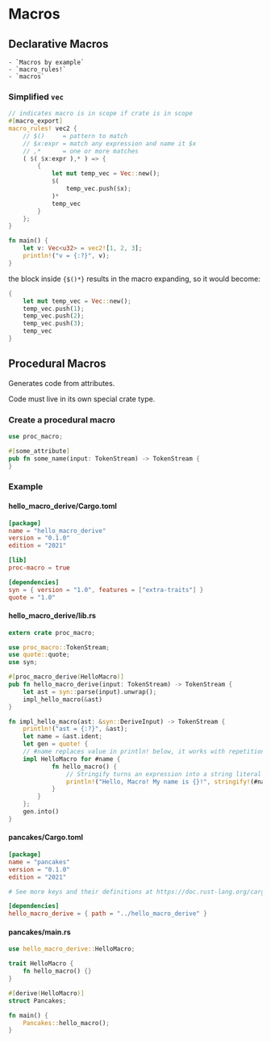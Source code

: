 # Macros
## Declarative Macros
	- `Macros by example`
	- `macro_rules!`
	- `macros`

### Simplified `vec`
```rust
// indicates macro is in scope if crate is in scope
#[macro_export]
macro_rules! vec2 {
    // $()     = pattern to match
    // $x:expr = match any expression and name it $x
    // ,*      = one or more matches
    ( $( $x:expr ),* ) => {
        {
            let mut temp_vec = Vec::new();
            $(
                temp_vec.push($x);
            )*
            temp_vec
        }
    };
}

fn main() {
    let v: Vec<u32> = vec2![1, 2, 3];
    println!("v = {:?}", v);
}
```
the block inside `{$()*}` results in the macro expanding, so it would become:
```rust
{
    let mut temp_vec = Vec::new();
    temp_vec.push(1);
    temp_vec.push(2);
    temp_vec.push(3);
    temp_vec
}
```

## Procedural Macros
Generates code from attributes.

Code must live in its own special crate type.

### Create a procedural macro
```rust
use proc_macro;

#[some_attribute]
pub fn some_name(input: TokenStream) -> TokenStream {
}
```

### Example
#### hello_macro_derive/Cargo.toml
```toml
[package]
name = "hello_macro_derive"
version = "0.1.0"
edition = "2021"

[lib]
proc-macro = true

[dependencies]
syn = { version = "1.0", features = ["extra-traits"] }
quote = "1.0"
```
#### hello_macro_derive/lib.rs
```rust
extern crate proc_macro;

use proc_macro::TokenStream;
use quote::quote;
use syn;

#[proc_macro_derive(HelloMacro)]
pub fn hello_macro_derive(input: TokenStream) -> TokenStream {
    let ast = syn::parse(input).unwrap();
    impl_hello_macro(&ast)
}

fn impl_hello_macro(ast: &syn::DeriveInput) -> TokenStream {
    println!("ast = {:?}", &ast);
    let name = &ast.ident;
    let gen = quote! {
    // #name replaces value in println! below, it works with repetition
    impl HelloMacro for #name {
            fn hello_macro() {
                // Stringify turns an expression into a string literal
                println!("Hello, Macro! My name is {}!", stringify!(#name));
            }
        }
    };
    gen.into()
}
```
#### pancakes/Cargo.toml
```toml
[package]
name = "pancakes"
version = "0.1.0"
edition = "2021"

# See more keys and their definitions at https://doc.rust-lang.org/cargo/reference/manifest.html

[dependencies]
hello_macro_derive = { path = "../hello_macro_derive" }
```
#### pancakes/main.rs
```rust
use hello_macro_derive::HelloMacro;

trait HelloMacro {
    fn hello_macro() {}
}

#[derive(HelloMacro)]
struct Pancakes;

fn main() {
    Pancakes::hello_macro();
}
```